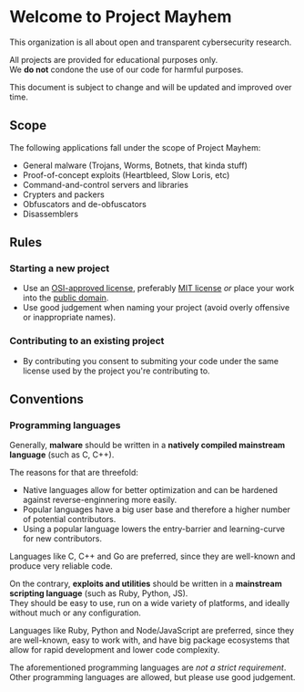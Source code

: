 # Welcome to Project Mayhem

This organization is all about open and transparent cybersecurity research.

All projects are provided for educational purposes only.   
We **do not** condone the use of our code for harmful purposes.

This document is subject to change and will be updated and improved over time.

## Scope

The following applications fall under the scope of Project Mayhem:

- General malware (Trojans, Worms, Botnets, that kinda stuff)
- Proof-of-concept exploits (Heartbleed, Slow Loris, etc)
- Command-and-control servers and libraries
- Crypters and packers
- Obfuscators and de-obfuscators
- Disassemblers

## Rules

### Starting a new project

- Use an [OSI-approved license][osi-approved], preferably [MIT license][osi-license-mit] *or* place your work into the [public domain][unlicense].
- Use good judgement when naming your project (avoid overly offensive or inappropriate names).

### Contributing to an existing project

- By contributing you consent to submiting your code under the same license used by the project you're contributing to.

## Conventions

### Programming languages

Generally, **malware** should be written in a **natively compiled mainstream language** (such as C, C++).

The reasons for that are threefold:

- Native languages allow for better optimization and can be hardened against reverse-enginnering more easily.
- Popular languages have a big user base and therefore a higher number of potential contributors.
- Using a popular language lowers the entry-barrier and learning-curve for new contributors.

Languages like C, C++ and Go are preferred, since they are well-known and produce very reliable code.

On the contrary, **exploits and utilities** should be written in a **mainstream scripting language** (such as Ruby, Python, JS).   
They should be easy to use, run on a wide variety of platforms, and ideally without much or any configuration.

Languages like Ruby, Python and Node/JavaScript are preferred, since they are well-known, easy to work with, and have big package ecosystems that allow for rapid development and lower code complexity.

The aforementioned programming languages are _not a strict requirement_.   
Other programming languages are allowed, but please use good judgement.


[osi-approved]: https://opensource.org/licenses
[osi-license-mit]: https://opensource.org/licenses/MIT
[unlicense]: https://unlicense.org/

